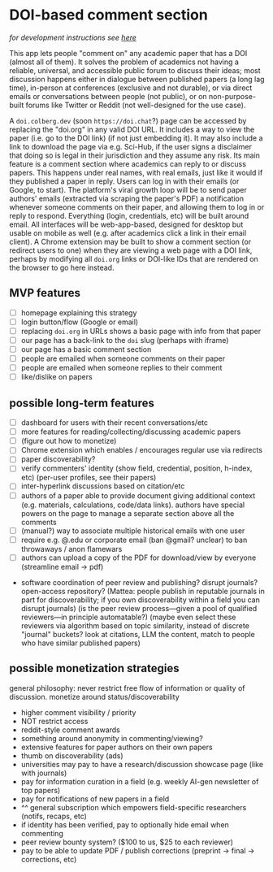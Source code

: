 # DOI-based comment section

_for development instructions see [here](./DEV.md)_

This app lets people "comment on" any academic paper that has a DOI (almost all of them). It solves the problem of academics not having a reliable, universal, and accessible public forum to discuss their ideas; most discussion happens either in dialogue between published papers (a long lag time), in-person at conferences (exclusive and not durable), or via direct emails or conversations between people (not public), or on non-purpose-built forums like Twitter or Reddit (not well-designed for the use case).

A `doi.colberg.dev` (soon `https://doi.chat`?) page can be accessed by replacing the "doi.org" in any valid DOI URL. It includes a way to view the paper (i.e. go to the DOI link) (if not just embedding it). It may also include a link to download the page via e.g. Sci-Hub, if the user signs a disclaimer that doing so is legal in their jurisdiction and they assume any risk. Its main feature is a comment section where academics can reply to or discuss papers. This happens under real names, with real emails, just like it would if they published a paper in reply. Users can log in with their emails (or Google, to start). The platform's viral growth loop will be to send paper authors' emails (extracted via scraping the paper's PDF) a notification whenever someone comments on their paper, and allowing them to log in or reply to respond. Everything (login, credentials, etc) will be built around email. All interfaces will be web-app-based, designed for desktop but usable on mobile as well (e.g. after academics click a link in their email client). A Chrome extension may be built to show a comment section (or redirect users to one) when they are viewing a web page with a DOI link, perhaps by modifying all `doi.org` links or DOI-like IDs that are rendered on the browser to go here instead.

## MVP features

- [ ] homepage explaining this strategy
- [ ] login button/flow (Google or email)
- [ ] replacing `doi.org` in URLs shows a basic page with info from that paper
- [ ] our page has a back-link to the `doi` slug (perhaps with iframe)
- [ ] our page has a basic comment section
- [ ] people are emailed when someone comments on their paper
- [ ] people are emailed when someone replies to their comment
- [ ] like/dislike on papers

## possible long-term features

- [ ] dashboard for users with their recent conversations/etc
- [ ] more features for reading/collecting/discussing academic papers
- [ ] (figure out how to monetize)
- [ ] Chrome extension which enables / encourages regular use via redirects
- [ ] paper discoverability?
- [ ] verify commenters' identity (show field, credential, position, h-index, etc) (per-user profiles, see their papers)
- [ ] inter-hyperlink discussions based on citation/etc
- [ ] authors of a paper able to provide document giving additional context (e.g. materials, calculations, code/data links). authors have special powers on the page to manage a separate section above all the comments
- [ ] (manual?) way to associate multiple historical emails with one user
- [ ] require e.g. @.edu or corporate email (ban @gmail? unclear) to ban throwaways / anon flamewars
- [ ] authors can upload a copy of the PDF for download/view by everyone (streamline email -> pdf)
- software coordination of peer review and publishing? disrupt journals? open-access repository? (Mattea: people publish in reputable journals in part for discoverability; if you own discoverability within a field you can disrupt journals) (is the peer review process—given a pool of qualified reviewers—in principle automatable?) (maybe even select these reviewers via algorithm based on topic similarity, instead of discrete "journal" buckets? look at citations, LLM the content, match to people who have similar published papers)

## possible monetization strategies

general philosophy: never restrict free flow of information or quality of discussion. monetize around status/discoverability

- higher comment visibility / priority
- NOT restrict access
- reddit-style comment awards
- something around anonymity in commenting/viewing?
- extensive features for paper authors on their own papers
- thumb on discoverability (ads)
- universities may pay to have a research/discussion showcase page (like with journals)
- pay for information curation in a field (e.g. weekly AI-gen newsletter of top papers)
- pay for notifications of new papers in a field
- ^^ general subscription which empowers field-specific researchers (notifs, recaps, etc)
- if identity has been verified, pay to optionally hide email when commenting
- peer review bounty system? ($100 to us, $25 to each reviewer)
- pay to be able to update PDF / publish corrections (preprint -> final -> corrections, etc)
